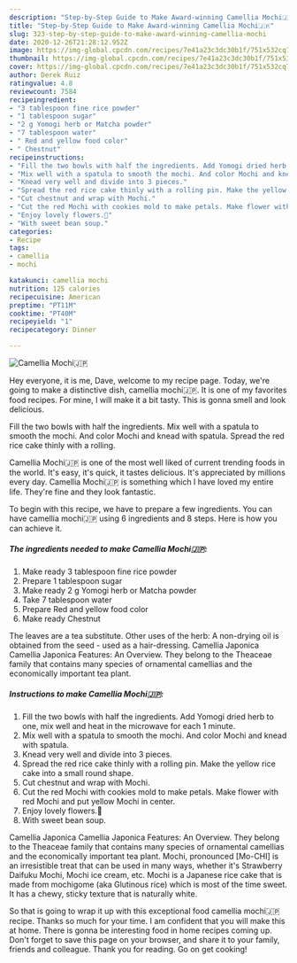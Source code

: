 ```yaml
---
description: "Step-by-Step Guide to Make Award-winning Camellia Mochi🇯🇵"
title: "Step-by-Step Guide to Make Award-winning Camellia Mochi🇯🇵"
slug: 323-step-by-step-guide-to-make-award-winning-camellia-mochi
date: 2020-12-26T21:28:12.952Z
image: https://img-global.cpcdn.com/recipes/7e41a23c3dc30b1f/751x532cq70/camellia-mochi🇯🇵-recipe-main-photo.jpg
thumbnail: https://img-global.cpcdn.com/recipes/7e41a23c3dc30b1f/751x532cq70/camellia-mochi🇯🇵-recipe-main-photo.jpg
cover: https://img-global.cpcdn.com/recipes/7e41a23c3dc30b1f/751x532cq70/camellia-mochi🇯🇵-recipe-main-photo.jpg
author: Derek Ruiz
ratingvalue: 4.8
reviewcount: 7584
recipeingredient:
- "3 tablespoon fine rice powder"
- "1 tablespoon sugar"
- "2 g Yomogi herb or Matcha powder"
- "7 tablespoon water"
- " Red and yellow food color"
- " Chestnut"
recipeinstructions:
- "Fill the two bowls with half the ingredients. Add Yomogi dried herb to one, mix well and heat in the microwave for each 1 minute."
- "Mix well with a spatula to smooth the mochi. And color Mochi and knead with spatula."
- "Knead very well and divide into 3 pieces."
- "Spread the red rice cake thinly with a rolling pin. Make the yellow rice cake into a small round shape."
- "Cut chestnut and wrap with Mochi."
- "Cut the red Mochi with cookies mold to make petals. Make flower with red Mochi and put yellow Mochi in center."
- "Enjoy lovely flowers.🌺"
- "With sweet bean soup."
categories:
- Recipe
tags:
- camellia
- mochi

katakunci: camellia mochi 
nutrition: 125 calories
recipecuisine: American
preptime: "PT11M"
cooktime: "PT40M"
recipeyield: "1"
recipecategory: Dinner

---
```



![Camellia Mochi🇯🇵](https://img-global.cpcdn.com/recipes/7e41a23c3dc30b1f/751x532cq70/camellia-mochi🇯🇵-recipe-main-photo.jpg)

Hey everyone, it is me, Dave, welcome to my recipe page. Today, we're going to make a distinctive dish, camellia mochi🇯🇵. It is one of my favorites food recipes. For mine, I will make it a bit tasty. This is gonna smell and look delicious.

Fill the two bowls with half the ingredients. Mix well with a spatula to smooth the mochi. And color Mochi and knead with spatula. Spread the red rice cake thinly with a rolling.

Camellia Mochi🇯🇵 is one of the most well liked of current trending foods in the world. It's easy, it's quick, it tastes delicious. It's appreciated by millions every day. Camellia Mochi🇯🇵 is something which I have loved my entire life. They're fine and they look fantastic.


To begin with this recipe, we have to prepare a few ingredients. You can have camellia mochi🇯🇵 using 6 ingredients and 8 steps. Here is how you can achieve it.

<!--inarticleads1-->

##### The ingredients needed to make Camellia Mochi🇯🇵:

1. Make ready 3 tablespoon fine rice powder
1. Prepare 1 tablespoon sugar
1. Make ready 2 g Yomogi herb or Matcha powder
1. Take 7 tablespoon water
1. Prepare  Red and yellow food color
1. Make ready  Chestnut


The leaves are a tea substitute. Other uses of the herb: A non-drying oil is obtained from the seed - used as a hair-dressing. Camellia Japonica Camellia Japonica Features: An Overview. They belong to the Theaceae family that contains many species of ornamental camellias and the economically important tea plant. 

<!--inarticleads2-->

##### Instructions to make Camellia Mochi🇯🇵:

1. Fill the two bowls with half the ingredients. Add Yomogi dried herb to one, mix well and heat in the microwave for each 1 minute.
1. Mix well with a spatula to smooth the mochi. And color Mochi and knead with spatula.
1. Knead very well and divide into 3 pieces.
1. Spread the red rice cake thinly with a rolling pin. Make the yellow rice cake into a small round shape.
1. Cut chestnut and wrap with Mochi.
1. Cut the red Mochi with cookies mold to make petals. Make flower with red Mochi and put yellow Mochi in center.
1. Enjoy lovely flowers.🌺
1. With sweet bean soup.


Camellia Japonica Camellia Japonica Features: An Overview. They belong to the Theaceae family that contains many species of ornamental camellias and the economically important tea plant. Mochi, pronounced [Mo-CHI] is an irresistible treat that can be used in many ways, whether it&#39;s Strawberry Daifuku Mochi, Mochi ice cream, etc. Mochi is a Japanese rice cake that is made from mochigome (aka Glutinous rice) which is most of the time sweet. It has a chewy, sticky texture that is naturally white. 

So that is going to wrap it up with this exceptional food camellia mochi🇯🇵 recipe. Thanks so much for your time. I am confident that you will make this at home. There is gonna be interesting food in home recipes coming up. Don't forget to save this page on your browser, and share it to your family, friends and colleague. Thank you for reading. Go on get cooking!
